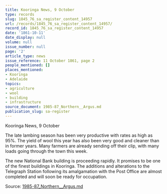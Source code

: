 ```yaml
---
title: Kooringa News, 9 October
type: records
slug: 1845_76_sa_register_content_14957
url: /records/1845_76_sa_register_content_14957/
record_id: 1845_76_sa_register_content_14957
date: '1861-10-11'
date_display: null
volume: null
issue_number: null
page: '2'
article_type: news
issue_reference: 11 October 1861, page 2
people_mentioned: []
places_mentioned:
- Kooringa
- Adelaide
topics:
- agriculture
- wool
- building
- infrastructure
source_document: 1985-87_Northern__Argus.md
publication_slug: sa-register
---
```


Kooringa News, 9 October

The late lambing season has been very productive with rates as high as 95%.  The yield of wool this year has also been very good and cleaner than in former years.  Many farmers are already sending off their clip, with many loads going through the town this week.

The new National Bank building is proceeding rapidly.  It promises to be one of the finest buildings in Kooringa.  The additions and alterations to the Telegraph Station following its amalgamation with the Post Office are almost completed and will soon be ready for occupation.

Source: [1985-87_Northern__Argus.md](/downloads/markdown/1985-87_Northern__Argus.md)
